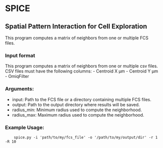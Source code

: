 # SPICE
## Spatial Pattern Interaction for Cell Exploration
This program computes a matrix of neighbors from one or multiple FCS files.

### Input format
This program computes a matrix of neighbors from one or multiple csv files.
    CSV files must have the following columns:
        - Centroid X µm
        - Centroid Y µm     
        - OmiqFilter

### Arguments:
* input: Path to the FCS file or a directory containing multiple FCS files.
* output: Path to the output directory where results will be saved.
* radius_min: Minimum radius used to compute the neighborhood.
* radius_max: Maximum radius used to compute the neighborhood.
    
### Example Usage:
        
        spice.py -i 'path/to/my/fcs_file' -o '/path/to/my/output/dir' -r 1 -R 10




